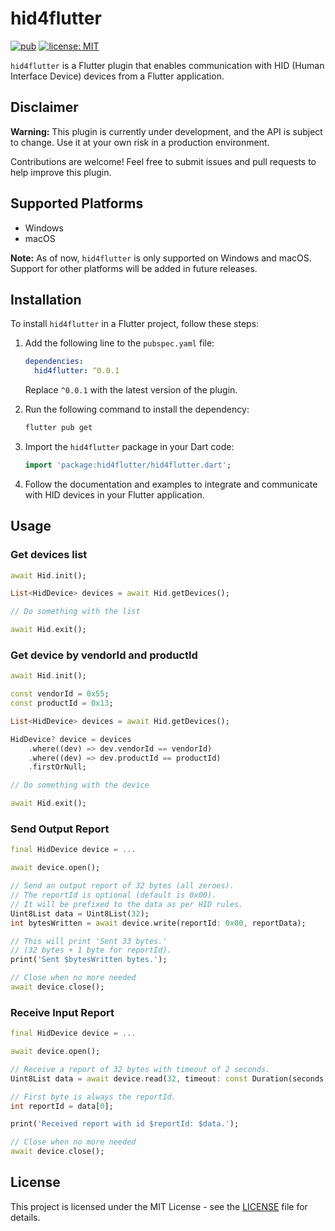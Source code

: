 # hid4flutter

[![pub](https://img.shields.io/badge/pub-0.0.1-blue)]()
[![license: MIT](https://img.shields.io/badge/License-MIT-purple.svg)](https://opensource.org/licenses/MIT)

`hid4flutter` is a Flutter plugin that enables communication with HID (Human Interface Device) devices from a Flutter application. 

## Disclaimer

**Warning:** This plugin is currently under development, and the API is subject to change. Use it at your own risk in a production environment.

Contributions are welcome! Feel free to submit issues and pull requests to help improve this plugin.

## Supported Platforms

- Windows
- macOS

**Note:** As of now, `hid4flutter` is only supported on Windows and macOS. Support for other platforms will be added in future releases. 

## Installation

To install `hid4flutter` in a Flutter project, follow these steps:

1. Add the following line to the `pubspec.yaml` file:

    ```yaml
    dependencies:
      hid4flutter: ^0.0.1
    ```

    Replace `^0.0.1` with the latest version of the plugin.

2. Run the following command to install the dependency:

    ```bash
    flutter pub get
    ```

3. Import the `hid4flutter` package in your Dart code:

    ```dart
    import 'package:hid4flutter/hid4flutter.dart';
    ```

4. Follow the documentation and examples to integrate and communicate with HID devices in your Flutter application.

## Usage

### Get devices list

```dart
await Hid.init();

List<HidDevice> devices = await Hid.getDevices();

// Do something with the list

await Hid.exit();
```

### Get device by vendorId and productId

```dart
await Hid.init();

const vendorId = 0x55;
const productId = 0x13;

List<HidDevice> devices = await Hid.getDevices();

HidDevice? device = devices
    .where((dev) => dev.vendorId == vendorId)
    .where((dev) => dev.productId == productId)
    .firstOrNull;

// Do something with the device

await Hid.exit();
```

### Send Output Report

```dart
final HidDevice device = ...

await device.open();

// Send an output report of 32 bytes (all zeroes).
// The reportId is optional (default is 0x00).
// It will be prefixed to the data as per HID rules.
Uint8List data = Uint8List(32);
int bytesWritten = await device.write(reportId: 0x00, reportData);

// This will print 'Sent 33 bytes.' 
// (32 bytes + 1 byte for reportId).
print('Sent $bytesWritten bytes.');

// Close when no more needed
await device.close();
```

### Receive Input Report
```dart
final HidDevice device = ...

await device.open();

// Receive a report of 32 bytes with timeout of 2 seconds.
Uint8List data = await device.read(32, timeout: const Duration(seconds: 2));

// First byte is always the reportId.
int reportId = data[0];

print('Received report with id $reportId: $data.');

// Close when no more needed
await device.close();
```


## License

This project is licensed under the MIT License - see the [LICENSE](LICENSE) file for details.